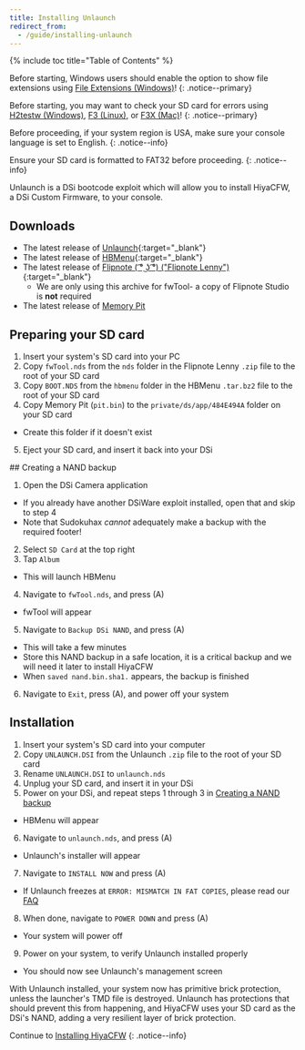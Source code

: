 ```yaml
---
title: Installing Unlaunch
redirect_from:
  - /guide/installing-unlaunch
---
```


{% include toc title="Table of Contents" %}

Before starting, Windows users should enable the option to show file extensions using [File Extensions (Windows)](file-extensions-(windows))!
{: .notice--primary}

Before starting, you may want to check your SD card for errors using [H2testw (Windows)](h2testw-(windows)), [F3 (Linux)](f3-(linux)), or [F3X (Mac)](f3x-(mac))!
{: .notice--primary}

Before proceeding, if your system region is USA, make sure your console language is set to English.
{: .notice--info}

Ensure your SD card is formatted to FAT32 before proceeding.
{: .notice--info}

Unlaunch is a DSi bootcode exploit which will allow you to install HiyaCFW, a DSi Custom Firmware, to your console.
## Downloads
- The latest release of [Unlaunch](https://problemkaputt.de/unlaunch.zip){:target="_blank"}
- The latest release of [HBMenu](https://github.com/devkitPro/nds-hb-menu/releases/){:target="_blank"}
- The latest release of [Flipnote ( ͡° ͜ʖ ͡°) ("Flipnote Lenny")](https://davejmurphy.com/͡-͜ʖ-͡/){:target="_blank"}
  - We are only using this archive for fwTool- a copy of Flipnote Studio is **not** required
- The latest release of [Memory Pit](https://cdn.discordapp.com/attachments/332659801458868234/582497493913305114/pit.bin)

## Preparing your SD card

1. Insert your system's SD card into your PC
2. Copy `fwTool.nds` from the `nds` folder in the Flipnote Lenny `.zip` file to the root of your SD card
3. Copy `BOOT.NDS` from the `hbmenu` folder in the HBMenu `.tar.bz2` file to the root of your SD card
4. Copy Memory Pit (`pit.bin`) to the `private/ds/app/484E494A` folder on your SD card
  - Create this folder if it doesn't exist
5. Eject your SD card, and insert it back into your DSi

<a name="creating-a-nand-backup"/>
## Creating a NAND backup

1. Open the DSi Camera application
  - If you already have another DSiWare exploit installed, open that and skip to step 4
  - Note that Sudokuhax *cannot* adequately make a backup with the required footer!
2. Select `SD Card` at the top right
3. Tap `Album`
  - This will launch HBMenu
4. Navigate to `fwTool.nds`, and press (A)
  - fwTool will appear
5. Navigate to `Backup DSi NAND`, and press (A)
  - This will take a few minutes
  - Store this NAND backup in a safe location, it is a critical backup and we will need it later to install HiyaCFW
  - When `saved nand.bin.sha1.` appears, the backup is finished
6. Navigate to `Exit`, press (A), and power off your system

## Installation
1. Insert your system's SD card into your computer
2. Copy `UNLAUNCH.DSI` from the Unlaunch `.zip` file to the root of your SD card
3. Rename `UNLAUNCH.DSI` to `unlaunch.nds`
4. Unplug your SD card, and insert it in your DSi
5. Power on your DSi, and repeat steps 1 through 3 in
[Creating a NAND backup](#creating-a-nand-backup)
  - HBMenu will appear
6. Navigate to `unlaunch.nds`, and press (A)
  - Unlaunch's installer will appear
7. Navigate to `INSTALL NOW` and press (A)
  - If Unlaunch freezes at `ERROR: MISMATCH IN FAT COPIES`, please read our [FAQ](/help/faq)
8. When done, navigate to `POWER DOWN` and press (A)
  - Your system will power off
9. Power on your system, to verify Unlaunch installed properly
  - You should now see Unlaunch's management screen

With Unlaunch installed, your system now has primitive brick protection, unless the launcher's TMD file is destroyed. Unlaunch has protections that should prevent this from happening, and HiyaCFW uses your SD card as the DSi's NAND, adding a very resilient layer of brick protection.

Continue to [Installing HiyaCFW](installing-hiyacfw)
{: .notice--info}
